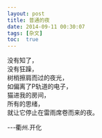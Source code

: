 ```yaml
---
layout: post
title: 普通的夜
date: 2014-09-11 00:30:07
tags: [杂文]
toc:  true
---
```


没有知了，  
没有狂躁，  
树梢擦肩而过的夜光，  
如偏离了P轨道的电子，  
猫进我的房间，  
所有的思绪，  
就让它停止在雷雨席卷而来的夜。  
  
---衢州.开化
